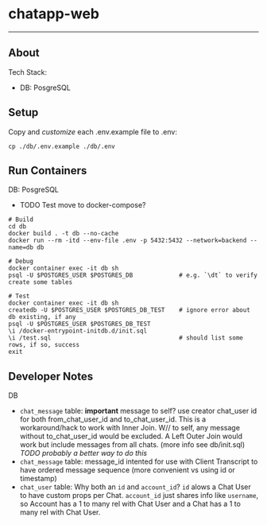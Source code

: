 # chatapp-web

------------------------------------------------------------------

## About

Tech Stack:
- DB: PosgreSQL


## Setup

Copy and *customize* each .env.example file to .env:
```
cp ./db/.env.example ./db/.env
```


## Run Containers

DB: PosgreSQL
- TODO Test move to docker-compose?
```
# Build
cd db
docker build . -t db --no-cache
docker run --rm -itd --env-file .env -p 5432:5432 --network=backend --name=db db

# Debug
docker container exec -it db sh
psql -U $POSTGRES_USER $POSTGRES_DB             # e.g. `\dt` to verify create some tables

# Test
docker container exec -it db sh
createdb -U $POSTGRES_USER $POSTGRES_DB_TEST    # ignore error about db existing, if any
psql -U $POSTGRES_USER $POSTGRES_DB_TEST
\i /docker-entrypoint-initdb.d/init.sql
\i /test.sql                                    # should list some rows, if so, success
exit
```

## Developer Notes

DB
- `chat_message` table: **important** message to self? use creator chat_user id for both from_chat_user_id and to_chat_user_id. This is a workaround/hack to work with Inner Join. W// to self, any message without to_chat_user_id would be excluded. A Left Outer Join would work but include messages from all chats. (more info see db/init.sql) *TODO probably a better way to do this*
- `chat_message` table: message_id intented for use with Client Transcript to have ordered message sequence (more convenient vs using id or timestamp)
- `chat_user` table: Why both an `id` and `account_id`? `id` alows a Chat User to have custom props per Chat. `account_id` just shares info like `username`, so Account has a 1 to many rel with Chat User and a Chat has a 1 to many rel  with Chat User.
